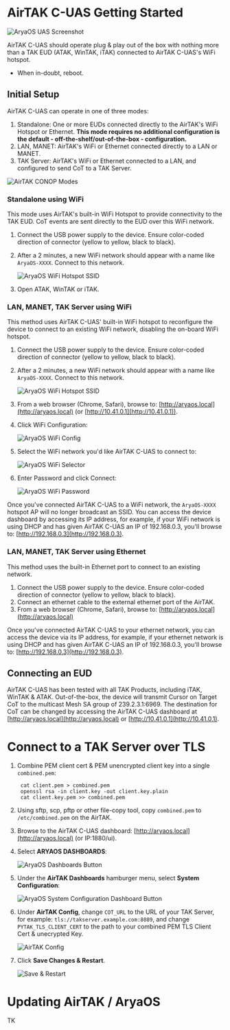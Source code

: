# AirTAK C-UAS Getting Started

![AryaOS UAS Screenshot](./media/uas_screenshot.png)


AirTAK C-UAS should operate plug & play out of the box with nothing more than a TAK EUD (ATAK, WinTAK, iTAK) connected to AirTAK C-UAS's WiFi hotspot.

* When in-doubt, reboot.

## Initial Setup

AirTAK C-UAS can operate in one of three modes:

1. Standalone: One or more EUDs connected directly to the AirTAK's WiFi Hotspot or Ethernet. **This mode requires no additional configuration is the default - off-the-shelf/out-of-the-box - configuration.**
2. LAN, MANET: AirTAK's WiFi or Ethernet connected directly to a LAN or MANET.
3. TAK Server: AirTAK's WiFi or Ethernet connected to a LAN, and configured to send CoT to a TAK Server.

![AirTAK CONOP Modes](./media/conop_modes.png)

### Standalone using WiFi

This mode uses AirTAK's built-in WiFi Hotspot to provide connectivity to the TAK EUD. CoT events are sent directly to the EUD over this WiFi network.

1. Connect the USB power supply to the device. Ensure color-coded direction of connector (yellow to yellow, black to black).
2. After a 2 minutes, a new WiFi network should appear with a name like `AryaOS-XXXX`. Connect to this network. 
  
    ![AryaOS WiFi Hotspot SSID](./media/aryaos_ssid.png)

3. Open ATAK, WinTAK or iTAK.


### LAN, MANET, TAK Server using WiFi

This method uses AirTAK C-UAS' built-in WiFi hotspot to reconfigure the device to connect to an existing WiFi network, disabling the on-board WiFi hotspot.

1. Connect the USB power supply to the device. Ensure color-coded direction of connector (yellow to yellow, black to black).
2. After a 2 minutes, a new WiFi network should appear with a name like `AryaOS-XXXX`. Connect to this network. 
  
    ![AryaOS WiFi Hotspot SSID](./media/aryaos_ssid.png)

3. From a web browser (Chrome, Safari), browse to: [http://aryaos.local](http://aryaos.local) (or [http://10.41.0.1](http://10.41.0.1)). 
4. Click WiFi Configuration:

    ![AryaOS WiFi Config](./media/aryaos_wifi.png)

5. Select the WiFi network you'd like AirTAK C-UAS to connect to:

    ![AryaOS WiFi Selector](./media/wifi_select.png)

6. Enter Password and click Connect:

    ![AryaOS WiFi Password](./media/wifi_password.png)

Once you've connected AirTAK C-UAS to a WiFi network, the `AryaOS-XXXX` hotspot AP will no longer broadcast an SSID. You can access the device dashboard by accessing its IP address, for example, if your WiFi network is using DHCP and has given AirTAK C-UAS an IP of 192.168.0.3, you'll browse to: [http://192.168.0.3](http://192.168.0.3).

### LAN, MANET, TAK Server using Ethernet

This method uses the built-in Ethernet port to connect to an existing network.

1. Connect the USB power supply to the device. Ensure color-coded direction of connector (yellow to yellow, black to black).
2. Connect an ethernet cable to the external ethernet port of the AirTAK.
3. From a web browser (Chrome, Safari), browse to: [http://aryaos.local](http://aryaos.local)

Once you've connected AirTAK C-UAS to your ethernet network, you can access the device via its IP address, for example, if your ethernet network is using DHCP and has given AirTAK C-UAS an IP of 192.168.0.3, you'll browse to: [http://192.168.0.3](http://192.168.0.3).


## Connecting an EUD

AirTAK C-UAS has been tested with all TAK Products, including iTAK, WinTAK & ATAK. Out-of-the-box, the device will transmit Cursor on Target CoT to the multicast Mesh SA group of 239.2.3.1:6969. The destination for CoT can be changed by accessing the AirTAK C-UAS dashboard at [http://aryaos.local](http://aryaos.local) or [http://10.41.0.1](http://10.41.0.1).


# Connect to a TAK Server over TLS

1. Combine PEM client cert & PEM unencrypted client key into a single `combined.pem`:

        cat client.pem > combined.pem
        openssl rsa -in client.key -out client.key.plain
        cat client.key.pem >> combined.pem

2. Using sftp, scp, pftp or other file-copy tool, copy `combined.pem` to `/etc/combined.pem` on the AirTAK.
3. Browse to the AirTAK C-UAS dashboard: [http://aryaos.local](http://aryaos.local) (or IP:1880/ui).
4. Select **ARYAOS DASHBOARDS**: 

    ![AryaOS Dashboards Button](./media/aryaos_dashboards_button.png)

5. Under the **AirTAK Dashboards** hamburger menu, select **System Configuration**:

    ![AryaOS System Configuration Dashboard Button](./media/aryaos_sys_config.png)

6. Under **AirTAK Config**, change `COT_URL` to the URL of your TAK Server, for example: `tls://takserver.example.com:8089`, and change `PYTAK_TLS_CLIENT_CERT` to the path to your combined PEM TLS Client Cert & unecrypted Key.

    ![AirTAK Config](./media/airtak_config.png)

7. Click **Save Changes & Restart**.

    ![Save & Restart](./media/save_restart.png)


# Updating AirTAK / AryaOS

TK